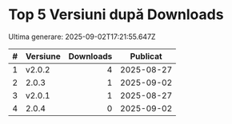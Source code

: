 # Top 5 Versiuni după Downloads

Ultima generare: 2025-09-02T17:21:55.647Z

| # | Versiune | Downloads | Publicat |
| - | - | -: | - |
| 1 | v2.0.2 | 4 | 2025-08-27 |
| 2 | 2.0.3 | 1 | 2025-09-02 |
| 3 | v2.0.1 | 1 | 2025-08-27 |
| 4 | 2.0.4 | 0 | 2025-09-02 |
